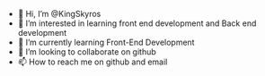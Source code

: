 - 👋 Hi, I’m @KingSkyros
- 👀 I’m interested in learning front end development and Back end development
- 🌱 I’m currently learning Front-End Development
- 💞️ I’m looking to collaborate on github
- 📫 How to reach me on github and email




